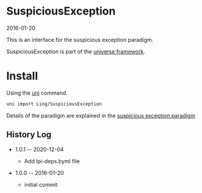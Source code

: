 SuspiciousException
=======================
2016-01-20


This is an interface for the suspicious exception paradigm.




SuspiciousException is part of the [universe framework](https://github.com/karayabin/universe-snapshot).


Install
==========
Using the [uni](https://github.com/lingtalfi/universe-naive-importer) command.
```bash
uni import Ling/SuspiciousException
```


Details of the paradigm are explained in the [suspicious exception paradigm](https://github.com/lingtalfi/ConventionGuy/blob/master/paradigm/paradigm.suspiciousException.eng.md)




History Log
------------------

- 1.0.1 -- 2020-12-04

    - Add lpi-deps.byml file

- 1.0.0 -- 2016-01-20

    - initial commit
    
    


